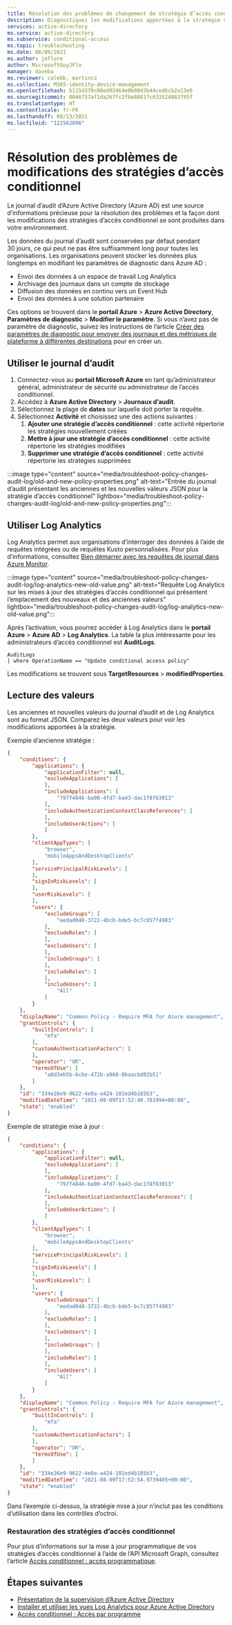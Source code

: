 ```yaml
---
title: Résolution des problèmes de changement de stratégie d’accès conditionnel dans Azure Active Directory
description: Diagnostiquez les modifications apportées à la stratégie d’accès conditionnel avec les journaux d’audit Azure AD.
services: active-directory
ms.service: active-directory
ms.subservice: conditional-access
ms.topic: troubleshooting
ms.date: 08/09/2021
ms.author: joflore
author: MicrosoftGuyJFlo
manager: daveba
ms.reviewer: calebb, martinco
ms.collection: M365-identity-device-management
ms.openlocfilehash: b115d370c00ed92464e0b08d3b44ced6cb2a13e6
ms.sourcegitcommit: 0046757af1da267fc2f0e88617c633524883795f
ms.translationtype: HT
ms.contentlocale: fr-FR
ms.lasthandoff: 08/13/2021
ms.locfileid: "122562896"
---
```

# <a name="troubleshooting-conditional-access-policy-changes"></a>Résolution des problèmes de modifications des stratégies d’accès conditionnel

Le journal d’audit d’Azure Active Directory (Azure AD) est une source d’informations précieuse pour la résolution des problèmes et la façon dont les modifications des stratégies d’accès conditionnel se sont produites dans votre environnement.

Les données du journal d’audit sont conservées par défaut pendant 30 jours, ce qui peut ne pas être suffisamment long pour toutes les organisations. Les organisations peuvent stocker les données plus longtemps en modifiant les paramètres de diagnostic dans Azure AD : 

- Envoi des données à un espace de travail Log Analytics
- Archivage des journaux dans un compte de stockage
- Diffusion des données en continu vers un Event Hub
- Envoi des données à une solution partenaire
 
Ces options se trouvent dans le **portail Azure** > **Azure Active Directory**, **Paramètres de diagnostic** > **Modifier le paramètre**. Si vous n’avez pas de paramètre de diagnostic, suivez les instructions de l’article [Créer des paramètres de diagnostic pour envoyer des journaux et des métriques de plateforme à différentes destinations](../../azure-monitor/essentials/diagnostic-settings.md) pour en créer un. 

## <a name="use-the-audit-log"></a>Utiliser le journal d’audit

1. Connectez-vous au **portail Microsoft Azure** en tant qu’administrateur général, administrateur de sécurité ou administrateur de l’accès conditionnel.
1. Accédez à **Azure Active Directory** > **Journaux d’audit**.
1. Sélectionnez la plage de **dates** sur laquelle doit porter la requête.
1. Sélectionnez **Activité** et choisissez une des actions suivantes :
   1. **Ajouter une stratégie d’accès conditionnel** : cette activité répertorie les stratégies nouvellement créées
   1. **Mettre à jour une stratégie d’accès conditionnel** : cette activité répertorie les stratégies modifiées
   1. **Supprimer une stratégie d’accès conditionnel** : cette activité répertorie les stratégies supprimées

:::image type="content" source="media/troubleshoot-policy-changes-audit-log/old-and-new-policy-properties.png" alt-text="Entrée du journal d’audit présentant les anciennes et les nouvelles valeurs JSON pour la stratégie d’accès conditionnel" lightbox="media/troubleshoot-policy-changes-audit-log/old-and-new-policy-properties.png":::

## <a name="use-log-analytics"></a>Utiliser Log Analytics

Log Analytics permet aux organisations d’interroger des données à l’aide de requêtes intégrées ou de requêtes Kusto personnalisées. Pour plus d’informations, consultez [Bien démarrer avec les requêtes de journal dans Azure Monitor](../../azure-monitor/logs/get-started-queries.md).

:::image type="content" source="media/troubleshoot-policy-changes-audit-log/log-analytics-new-old-value.png" alt-text="Requête Log Analytics sur les mises à jour des stratégies d’accès conditionnel qui présentent l’emplacement des nouveaux et des anciennes valeurs" lightbox="media/troubleshoot-policy-changes-audit-log/log-analytics-new-old-value.png":::

Après l’activation, vous pourrez accéder à Log Analytics dans le **portail Azure** > **Azure AD** > **Log Analytics**. La table la plus intéressante pour les administrateurs d’accès conditionnel est **AuditLogs**.

```kusto
AuditLogs 
| where OperationName == "Update conditional access policy"
```

Les modifications se trouvent sous **TargetResources** > **modifiedProperties**.

## <a name="reading-the-values"></a>Lecture des valeurs

Les anciennes et nouvelles valeurs du journal d’audit et de Log Analytics sont au format JSON. Comparez les deux valeurs pour voir les modifications apportées à la stratégie.

Exemple d’ancienne stratégie :

```json
{
    "conditions": {
        "applications": {
            "applicationFilter": null,
            "excludeApplications": [
            ],
            "includeApplications": [
                "797f4846-ba00-4fd7-ba43-dac1f8f63013"
            ],
            "includeAuthenticationContextClassReferences": [
            ],
            "includeUserActions": [
            ]
        },
        "clientAppTypes": [
            "browser",
            "mobileAppsAndDesktopClients"
        ],
        "servicePrincipalRiskLevels": [
        ],
        "signInRiskLevels": [
        ],
        "userRiskLevels": [
        ],
        "users": {
            "excludeGroups": [
                "eedad040-3722-4bcb-bde5-bc7c857f4983"
            ],
            "excludeRoles": [
            ],
            "excludeUsers": [
            ],
            "includeGroups": [
            ],
            "includeRoles": [
            ],
            "includeUsers": [
                "All"
            ]
        }
    },
    "displayName": "Common Policy - Require MFA for Azure management",
    "grantControls": {
        "builtInControls": [
            "mfa"
        ],
        "customAuthenticationFactors": [
        ],
        "operator": "OR",
        "termsOfUse": [
            "a0d3eb5b-6cbe-472b-a960-0baacbd02b51"
        ]
    },
    "id": "334e26e9-9622-4e0a-a424-102ed4b185b3",
    "modifiedDateTime": "2021-08-09T17:52:40.781994+00:00",
    "state": "enabled"
}

```

Exemple de stratégie mise à jour :

```json
{
    "conditions": {
        "applications": {
            "applicationFilter": null,
            "excludeApplications": [
            ],
            "includeApplications": [
                "797f4846-ba00-4fd7-ba43-dac1f8f63013"
            ],
            "includeAuthenticationContextClassReferences": [
            ],
            "includeUserActions": [
            ]
        },
        "clientAppTypes": [
            "browser",
            "mobileAppsAndDesktopClients"
        ],
        "servicePrincipalRiskLevels": [
        ],
        "signInRiskLevels": [
        ],
        "userRiskLevels": [
        ],
        "users": {
            "excludeGroups": [
                "eedad040-3722-4bcb-bde5-bc7c857f4983"
            ],
            "excludeRoles": [
            ],
            "excludeUsers": [
            ],
            "includeGroups": [
            ],
            "includeRoles": [
            ],
            "includeUsers": [
                "All"
            ]
        }
    },
    "displayName": "Common Policy - Require MFA for Azure management",
    "grantControls": {
        "builtInControls": [
            "mfa"
        ],
        "customAuthenticationFactors": [
        ],
        "operator": "OR",
        "termsOfUse": [
        ]
    },
    "id": "334e26e9-9622-4e0a-a424-102ed4b185b3",
    "modifiedDateTime": "2021-08-09T17:52:54.9739405+00:00",
    "state": "enabled"
}

``` 

Dans l’exemple ci-dessus, la stratégie mise à jour n’inclut pas les conditions d’utilisation dans les contrôles d’octroi.

### <a name="restoring-conditional-access-policies"></a>Restauration des stratégies d’accès conditionnel

Pour plus d’informations sur la mise à jour programmatique de vos stratégies d’accès conditionnel à l’aide de l’API Microsoft Graph, consultez l’article [Accès conditionnel : accès programmatique](howto-conditional-access-apis.md).

## <a name="next-steps"></a>Étapes suivantes

- [Présentation de la supervision d’Azure Active Directory](../reports-monitoring/overview-monitoring.md)
- [Installer et utiliser les vues Log Analytics pour Azure Active Directory](../reports-monitoring/howto-install-use-log-analytics-views.md)
- [Accès conditionnel : Accès par programme](howto-conditional-access-apis.md)
